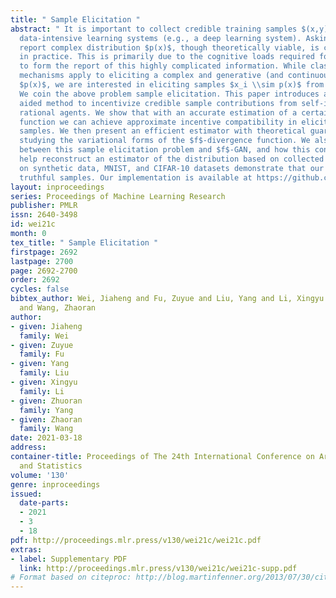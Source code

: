 ```yaml
---
title: " Sample Elicitation "
abstract: " It is important to collect credible training samples $(x,y)$ for building
  data-intensive learning systems (e.g., a deep learning system). Asking people to
  report complex distribution $p(x)$, though theoretically viable, is challenging
  in practice. This is primarily due to the cognitive loads required for human agents
  to form the report of this highly complicated information. While classical elicitation
  mechanisms apply to eliciting a complex and generative (and continuous) distribution
  $p(x)$, we are interested in eliciting samples $x_i \\sim p(x)$ from agents directly.
  We coin the above problem sample elicitation. This paper introduces a deep learning
  aided method to incentivize credible sample contributions from self-interested and
  rational agents. We show that with an accurate estimation of a certain $f$-divergence
  function we can achieve approximate incentive compatibility in eliciting truthful
  samples. We then present an efficient estimator with theoretical guarantees via
  studying the variational forms of the $f$-divergence function. We also show a connection
  between this sample elicitation problem and $f$-GAN, and how this connection can
  help reconstruct an estimator of the distribution based on collected samples. Experiments
  on synthetic data, MNIST, and CIFAR-10 datasets demonstrate that our mechanism elicits
  truthful samples. Our implementation is available at https://github.com/weijiaheng/Credible-sample-elicitation.git. "
layout: inproceedings
series: Proceedings of Machine Learning Research
publisher: PMLR
issn: 2640-3498
id: wei21c
month: 0
tex_title: " Sample Elicitation "
firstpage: 2692
lastpage: 2700
page: 2692-2700
order: 2692
cycles: false
bibtex_author: Wei, Jiaheng and Fu, Zuyue and Liu, Yang and Li, Xingyu and Yang, Zhuoran
  and Wang, Zhaoran
author:
- given: Jiaheng
  family: Wei
- given: Zuyue
  family: Fu
- given: Yang
  family: Liu
- given: Xingyu
  family: Li
- given: Zhuoran
  family: Yang
- given: Zhaoran
  family: Wang
date: 2021-03-18
address: 
container-title: Proceedings of The 24th International Conference on Artificial Intelligence
  and Statistics
volume: '130'
genre: inproceedings
issued:
  date-parts:
  - 2021
  - 3
  - 18
pdf: http://proceedings.mlr.press/v130/wei21c/wei21c.pdf
extras:
- label: Supplementary PDF
  link: http://proceedings.mlr.press/v130/wei21c/wei21c-supp.pdf
# Format based on citeproc: http://blog.martinfenner.org/2013/07/30/citeproc-yaml-for-bibliographies/
---
```

